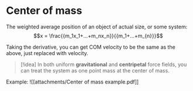# Center of mass
The weighted average position of an object of actual size, or some system:
$$x = \frac{{m_1x_1+…+m_nx_n}}{{m_1+…+m_{n}}}$$

Taking the derivative, you can get COM velocity to be the same as the above, just replaced with velocity.

>[!idea]
>In both uniform **gravitational** and **centripetal** force fields, you can treat the system as one point mass at the center of mass.

Example:
![[attachments/Center of mass example.pdf]]